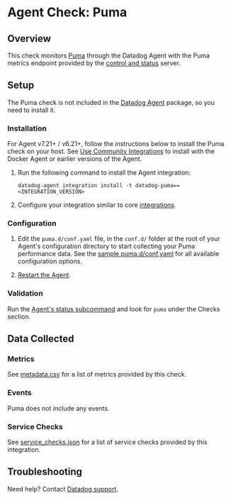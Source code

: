 # Agent Check: Puma

## Overview

This check monitors [Puma][1] through the Datadog Agent with the Puma metrics endpoint provided by the [control and status][5] server.

## Setup

The Puma check is not included in the [Datadog Agent][2] package, so you need to install it.

### Installation

For Agent v7.21+ / v6.21+, follow the instructions below to install the Puma check on your host. See [Use Community Integrations][3] to install with the Docker Agent or earlier versions of the Agent.

1. Run the following command to install the Agent integration:

   ```shell
   datadog-agent integration install -t datadog-puma==<INTEGRATION_VERSION>
   ```

2. Configure your integration similar to core [integrations][4].

### Configuration

1. Edit the `puma.d/conf.yaml` file, in the `conf.d/` folder at the root of your Agent's configuration directory to start collecting your Puma performance data. See the [sample puma.d/conf.yaml][9] for all available configuration options.

2. [Restart the Agent][10].

### Validation

Run the [Agent's status subcommand][11] and look for `puma` under the Checks section.

## Data Collected

### Metrics

See [metadata.csv][12] for a list of metrics provided by this check.

### Events

Puma does not include any events.

### Service Checks

See [service_checks.json][14] for a list of service checks provided by this integration.

## Troubleshooting

Need help? Contact [Datadog support][13].


[1]: https://puma.io/
[2]: https://app.datadoghq.com/account/settings#agent
[3]: https://docs.datadoghq.com/agent/guide/use-community-integrations/
[4]: https://docs.datadoghq.com/getting_started/integrations/
[5]: https://github.com/puma/puma#controlstatus-server
[9]: https://github.com/DataDog/integrations-extras/blob/master/puma/datadog_checks/puma/data/conf.yaml.example
[10]: https://docs.datadoghq.com/agent/guide/agent-commands/#start-stop-and-restart-the-agent
[11]: https://docs.datadoghq.com/agent/guide/agent-commands/#agent-status-and-information
[12]: https://github.com/DataDog/integrations-extras/blob/master/puma/metadata.csv
[13]: https://docs.datadoghq.com/help/
[14]: https://github.com/DataDog/integrations-extras/blob/master/puma/assets/service_checks.json

